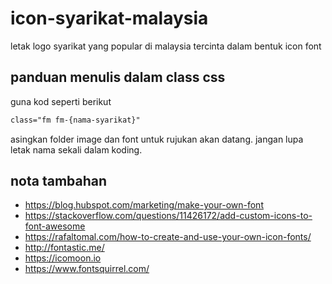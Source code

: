 # icon-syarikat-malaysia
letak logo syarikat yang popular di malaysia tercinta dalam bentuk icon font

## panduan menulis dalam class css
guna kod seperti berikut
```css
class="fm fm-{nama-syarikat}"
```

asingkan folder image dan font untuk rujukan akan datang.
jangan lupa letak nama sekali dalam koding.

## nota tambahan
* https://blog.hubspot.com/marketing/make-your-own-font
* https://stackoverflow.com/questions/11426172/add-custom-icons-to-font-awesome
* https://rafaltomal.com/how-to-create-and-use-your-own-icon-fonts/
* http://fontastic.me/
* https://icomoon.io
* https://www.fontsquirrel.com/
